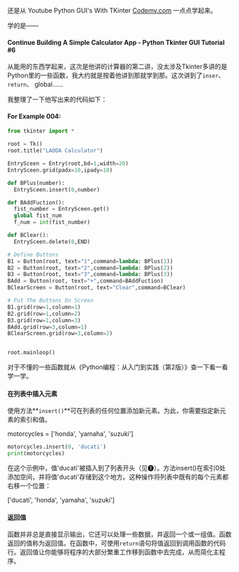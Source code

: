 还是从 Youtube Python GUI's With TKinter [Codemy.com](http://Codemy.com) 一点点学起来。

学的是——

#### Continue Building A Simple Calculator App - Python Tkinter GUI Tutorial #6

从能用的东西学起来，这次是他讲的计算器的第二讲，没太涉及Tkinter多讲的是Python里的一些函数，我大约就是按着他讲到那就学到那。这次讲到了`inser`、`return`、 global……

我整理了一下他写出来的代码如下：

#### For Example 004:

```Python
from tkinter import *

root = Tk()
root.title("LAODA Calculator")

EntrySceen = Entry(root,bd=1,width=20)
EntrySceen.grid(padx=10,ipady=10)

def BPlus(number):
  EntrySceen.insert(0,number)

def BAddFuction():
  fist_number = EntrySceen.get()
  global fist_num
  f_num = int(fist_number)

def BClear():
  EntrySceen.delete(0,END)

# Define Buttons
B1 = Button(root, text="1",command=lambda: BPlus(1))
B2 = Button(root, text="2",command=lambda: BPlus(2))
B3 = Button(root, text="3",command=lambda: BPlus(3))
BAdd = Button(root, text="+",command=BAddFuction)
BClearScreen = Button(root, text="Clear",command=BClear)

# Put The Buttons On Screen
B1.grid(row=1,column=1)
B2.grid(row=1,column=2)
B3.grid(row=1,column=3)
BAdd.grid(row=3,column=1)
BClearScreen.grid(row=3,column=2)


root.mainloop()
```

对于不懂的一些函数就从《Python编程：从入门到实践（第2版）》查一下看一看学一学。

#### 在列表中插入元素

使用方法**`insert()`**可在列表的任何位置添加新元素。为此，你需要指定新元素的索引和值。

  motorcycles = ['honda', 'yamaha', 'suzuki']

```Python
motorcycles.insert(0, 'ducati')
print(motorcycles)

```

在这个示例中，值'ducati'被插入到了列表开头（见❶）。方法insert()在索引0处添加空间，并将值'ducati'存储到这个地方。这种操作将列表中既有的每个元素都右移一个位置：

['ducati', 'honda', 'yamaha', 'suzuki']

#### 返回值

函数并非总是直接显示输出，它还可以处理一些数据，并返回一个或一组值。函数返回的值称为返回值。在函数中，可使用`return`语句将值返回到调用函数的代码行。返回值让你能够将程序的大部分繁重工作移到函数中去完成，从而简化主程序。
